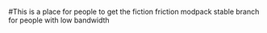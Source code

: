 #This is a place for people to get the fiction friction modpack stable branch for people with low bandwidth
